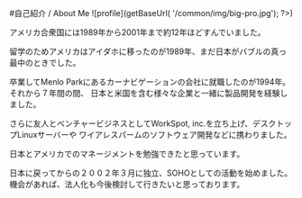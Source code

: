 #自己紹介 / About Me ![profile](<?php echo $_ctrl->getBaseUrl( '/common/img/big-pro.jpg'); ?>)

アメリカ合衆国には1989年から2001年まで約12年ほどすんでいました。

留学のためアメリカはアイダホに移ったのが1989年、まだ日本がバブルの真っ最中のときでした。

卒業してMenlo Parkにあるカーナビゲーションの会社に就職したのが1994年。それから７年間の間、
日本と米国を含む様々な企業と一緒に製品開発を経験しました。

さらに友人とベンチャービジネスとしてWorkSpot, inc.を立ち上げ、デスクトップLinuxサーバーや
ワイアレスパームのソフトウェア開発などに携わりました。

日本とアメリカでのマネージメントを勉強できたと思っています。

日本に戻ってからの２００２年３月に独立、SOHOとしての活動を始めました。
機会があれば、法人化も今後検討して行きたいと思っております。

